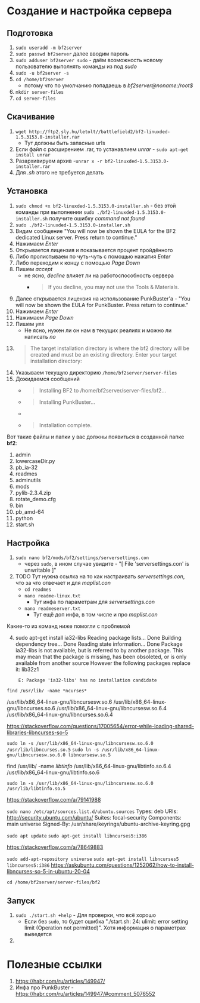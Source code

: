# Создание и настройка сервера
## Подготовка
1. `sudo useradd -m bf2server`
2. `sudo passwd bf2server` далее вводим пароль
3. `sudo adduser bf2server sudo` - даём возможность новому пользователю выполнять команды из под _sudo_
4. `sudo -u bf2server -s`
5. `cd /home/bf2server`
    - потому что по умолчанию попадаешь в _bf2server@noname:/root$_
6. `mkdir server-files`
7. `cd server-files`
## Скачивание
1. `wget http://ftp2.sly.hu/letolt//battlefield2/bf2-linuxded-1.5.3153.0-installer.rar`
    - Тут должны быть запасные urls
10. Если файл с расширением .rar, то устанавлием _unrar_ - `sudo apt-get install unrar`
11. Разархивируем архив -`unrar x -r bf2-linuxded-1.5.3153.0-installer.rar`
12. Для _.sh_ этого не требуется делать
## Установка
1. `sudo chmod +x bf2-linuxded-1.5.3153.0-installer.sh` - без этой команды при выполнении `sudo ./bf2-linuxded-1.5.3153.0-installer.sh` получите ошибку _command not found_
15. `sudo ./bf2-linuxded-1.5.3153.0-installer.sh`
16. Видим сообщение "You will now be shown the EULA for the BF2 dedicated Linux server. Press return to continue."
17. Нажимаем _Enter_
12. Открывается лицензия и показывается процент пройдённого
13. Либо пролистываем по чуть-чуть с помощью нажатия _Enter_
14. Либо переходим к концу с помощью _Page Down_
15. Пишем _accept_
    - не ясно, _decline_ влияет ли на работоспособность сервера
        - > If you decline, you may not use the Tools & Materials.
16. Далее открывается лицензия на использование PunkBuster'a - "You will now be shown the EULA for PunkBuster. Press return to continue."
17. Нажимаем _Enter_
18. Нажимаем _Page Down_
19. Пишем _yes_
    - Не ясно, нужен ли он нам в текущих реалиях и можно ли написать _no_
20. > The target installation directory is where the bf2 directory will be created and must be an existing directory. Enter your target installation directory:
21. Указываем текущую директорию `/home/bf2server/server-files`
22. Дожидаемся сообщений
    - > Installing BF2 to /home/bf2server/server-files/bf2...
    - > Installing PunkBuster...
    - 
    - > Installation complete.



Вот такие файлы и папки у вас должны появиться в созданной папке **bf2**:
1. admin
2. lowercaseDir.py
3. pb_ia-32
4. readmes
5. adminutils
6. mods
7. pylib-2.3.4.zip
8. rotate_demo.cfg
9. bin
10. pb_amd-64
11. python
12. start.sh

## Настройка
1. `sudo nano bf2/mods/bf2/settings/serversettings.con`
    - через `sudo`, в ином случае увидите - "[ File 'serversettings.con' is unwritable ]"
2. TODO Тут нужна ссылка на то как настраивать _serversettings.con_, что за что отвечает и для _maplist.con_
    - `cd readmes`
    - `nano readme-linux.txt`
        - Тут инфа по параметрам для _serversettings.con_
    - `nano readmeserver.txt`
        - Тут ещё доп инфа, в том числе и про _maplist.con_
     
Какие-то из команд ниже помогли с проблемой

4. sudo apt-get install ia32-libs
        Reading package lists... Done
        Building dependency tree... Done
        Reading state information... Done
        Package ia32-libs is not available, but is referred to by another package.
        This may mean that the package is missing, has been obsoleted, or
        is only available from another source
        However the following packages replace it:
          lib32z1
        
        E: Package 'ia32-libs' has no installation candidate

`find /usr/lib/ -name *ncurses*`

/usr/lib/x86_64-linux-gnu/libncursesw.so.6
/usr/lib/x86_64-linux-gnu/libncurses.so.6
/usr/lib/x86_64-linux-gnu/libncursesw.so.6.4
/usr/lib/x86_64-linux-gnu/libncurses.so.6.4


https://stackoverflow.com/questions/17005654/error-while-loading-shared-libraries-libncurses-so-5

`sudo ln -s /usr/lib/x86_64-linux-gnu/libncursesw.so.6.0 /usr/lib/libncurses.so.5`
`sudo ln -s /usr/lib/x86_64-linux-gnu/libncursesw.so.6.0 libncursesw.so.5`


find /usr/lib/ -name *libtinfo*
/usr/lib/x86_64-linux-gnu/libtinfo.so.6.4
/usr/lib/x86_64-linux-gnu/libtinfo.so.6

`sudo ln -s /usr/lib/x86_64-linux-gnu/libncursesw.so.6.0 /usr/lib/libtinfo.so.5`


https://stackoverflow.com/a/79141988

`sudo nano /etc/apt/sources.list.d/ubuntu.sources`
    Types: deb
    URIs: http://security.ubuntu.com/ubuntu/
    Suites: focal-security
    Components: main universe
    Signed-By: /usr/share/keyrings/ubuntu-archive-keyring.gpg


`sudo apt update`
`sudo apt-get install libncurses5:i386`

https://stackoverflow.com/a/78649883

`sudo add-apt-repository universe`
`sudo apt-get install libncurses5 libncurses5:i386`
https://askubuntu.com/questions/1252062/how-to-install-libncurses-so-5-in-ubuntu-20-04


`cd /home/bf2server/server-files/bf2`


## Запуск
1. `sudo ./start.sh +help` - Для проверки, что всё хорошо
    - Если без `sudo`, то будет ошибка "./start.sh: 24: ulimit: error setting limit (Operation not permitted)". Хотя информация о параметрах выведется
2. 

# Полезные ссылки
1. https://habr.com/ru/articles/149947/
2. Инфа про PunkBuster - https://habr.com/ru/articles/149947/#comment_5076552
